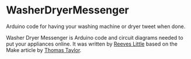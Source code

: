 WasherDryerMessenger
====================

Arduino code for having your washing machine or dryer tweet when done.

Washer Dryer Messenger is Arduino code and circuit diagrams needed to put your appliances online. It was written by [Reeves Little](https://twitter.com/reeves) based on the Make article by [Thomas Taylor](http://makezine.com/projects/make-34/the-dryer-messenger/).

